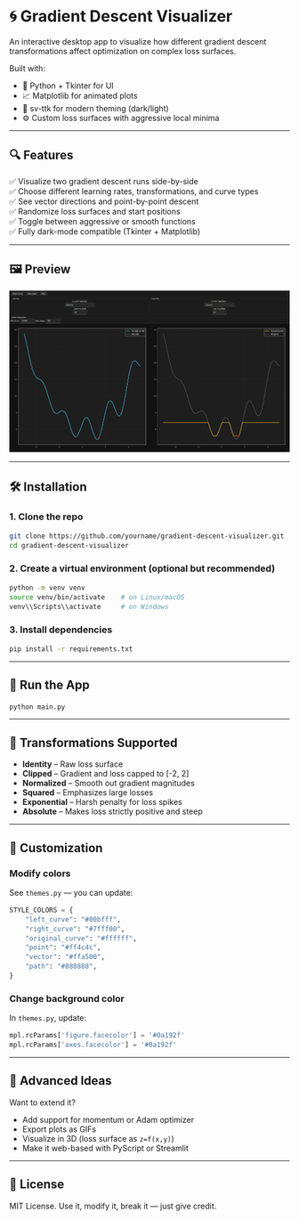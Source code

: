 # 🌀 Gradient Descent Visualizer

An interactive desktop app to visualize how different gradient descent transformations affect optimization on complex loss surfaces.

Built with:
- 🧠 Python + Tkinter for UI
- 📈 Matplotlib for animated plots
- 🎨 sv-ttk for modern theming (dark/light)
- ⚙️ Custom loss surfaces with aggressive local minima

---

## 🔍 Features

✅ Visualize two gradient descent runs side-by-side  
✅ Choose different learning rates, transformations, and curve types  
✅ See vector directions and point-by-point descent  
✅ Randomize loss surfaces and start positions  
✅ Toggle between aggressive or smooth functions  
✅ Fully dark-mode compatible (Tkinter + Matplotlib)

---

## 🖼 Preview

![Descent Preview](preview.png)

---

## 🛠 Installation

### 1. Clone the repo

```bash
git clone https://github.com/yourname/gradient-descent-visualizer.git
cd gradient-descent-visualizer
```

### 2. Create a virtual environment (optional but recommended)

```bash
python -m venv venv
source venv/bin/activate    # on Linux/macOS
venv\\Scripts\\activate     # on Windows
```

### 3. Install dependencies

```bash
pip install -r requirements.txt
```

---

## 🚀 Run the App

```bash
python main.py
```

---

## 🧠 Transformations Supported

- **Identity** – Raw loss surface  
- **Clipped** – Gradient and loss capped to [-2, 2]  
- **Normalized** – Smooth out gradient magnitudes  
- **Squared** – Emphasizes large losses  
- **Exponential** – Harsh penalty for loss spikes  
- **Absolute** – Makes loss strictly positive and steep  

---

## 🎨 Customization

### Modify colors
See `themes.py` — you can update:

```python
STYLE_COLORS = {
    "left_curve": "#00bfff",
    "right_curve": "#7fff00",
    "original_curve": "#ffffff",
    "point": "#ff4c4c",
    "vector": "#ffa500",
    "path": "#888888",
}
```

### Change background color
In `themes.py`, update:

```python
mpl.rcParams['figure.facecolor'] = '#0a192f'
mpl.rcParams['axes.facecolor'] = '#0a192f'
```

---

## 🧪 Advanced Ideas

Want to extend it?
- Add support for momentum or Adam optimizer
- Export plots as GIFs
- Visualize in 3D (loss surface as `z=f(x,y)`)
- Make it web-based with PyScript or Streamlit

---

## 📄 License

MIT License. Use it, modify it, break it — just give credit.

